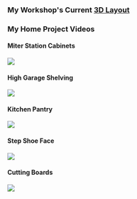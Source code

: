 <link href="../css/styles.css" rel="stylesheet" />

### My Workshop's Current [3D Layout](https://app.sketchup.com/share/tc/northAmerica/6GsdB_iKSoA?stoken=BBbzqSc0MjH8vjHNlO9wkNHXwYJSWKRErdTDyxgA2MAc33DqTr7X9ujJxzeeO0Ng&source=web)

<div class="center">

### My Home Project Videos
</div>

#### Miter Station Cabinets

<div class="video_container" >
<a href="https://www.youtube.com/watch?v=Mo7APlYRXzc" target="_blank">
<img class="video" src="https://img.youtube.com/vi/Mo7APlYRXzc/0.jpg")>
</a>
</div>

#### High Garage Shelving

<div class="video_container" >
<a href="https://www.youtube.com/watch?v=n-lBcAZYKiI" target="_blank">
<img class="video" src="https://img.youtube.com/vi/n-lBcAZYKiI/0.jpg")>
</a>
</div>

#### Kitchen Pantry

<div class="video_container" >
<a href="https://www.youtube.com/watch?v=Q1i542LIVKw" target="_blank">
<img class="video" src="https://img.youtube.com/vi/Q1i542LIVKw/0.jpg")>
</a>
</div>

#### Step Shoe Face

<div class="video_container" >
<a href="https://www.youtube.com/watch?v=RsaCBfMJgXk" target="_blank">
<img class="video" src="https://img.youtube.com/vi/RsaCBfMJgXk/0.jpg")>
</a>
</div>

#### Cutting Boards

<div class="video_container" >
<a href="https://www.youtube.com/watch?v=m5cJH8Kwa8U" target="_blank">
<img class="video" src="https://img.youtube.com/vi/m5cJH8Kwa8U/0.jpg")>
</a>
</div>
